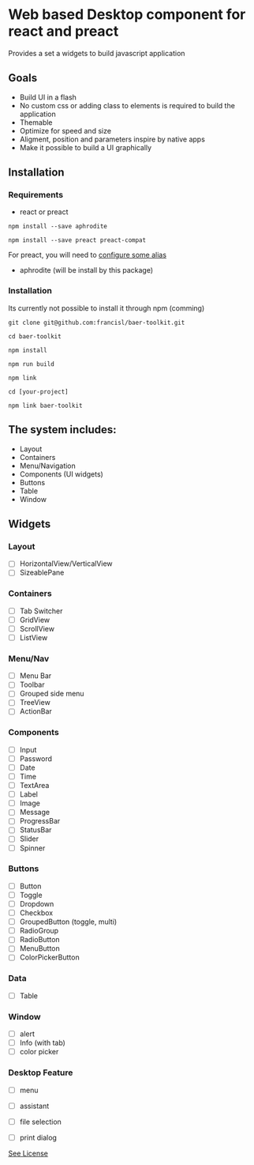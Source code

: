 # Web based Desktop component for react and preact

Provides a set a widgets to build javascript application

## Goals
- Build UI in a flash
- No custom css or adding class to elements is required to build the application
- Themable
- Optimize for speed and size
- Aligment, position and parameters inspire by native apps
- Make it possible to build a UI graphically

## Installation

### Requirements

- react or preact

`npm install --save aphrodite`

`npm install --save preact preact-compat`

For preact, you will need to [configure some alias](https://preactjs.com/guide/switching-to-preact)

- aphrodite (will be install by this package)

### Installation

Its currently not possible to install it through npm (comming)

```
git clone git@github.com:francisl/baer-toolkit.git

cd baer-toolkit

npm install

npm run build

npm link

cd [your-project]

npm link baer-toolkit
```

## The system includes:
- Layout 
- Containers
- Menu/Navigation
- Components (UI widgets)
- Buttons
- Table
- Window

## Widgets

### Layout
- [ ] HorizontalView/VerticalView
- [ ] SizeablePane

### Containers
- [ ] Tab Switcher
- [ ] GridView
- [ ] ScrollView
- [ ] ListView

### Menu/Nav
- [ ] Menu Bar
- [ ] Toolbar
- [ ] Grouped side menu
- [ ] TreeView
- [ ] ActionBar

### Components
- [ ] Input
- [ ] Password
- [ ] Date
- [ ] Time
- [ ] TextArea
- [ ] Label
- [ ] Image
- [ ] Message
- [ ] ProgressBar
- [ ] StatusBar
- [ ] Slider
- [ ] Spinner

### Buttons
- [ ] Button
- [ ] Toggle
- [ ] Dropdown
- [ ] Checkbox
- [ ] GroupedButton (toggle, multi)
- [ ] RadioGroup
- [ ] RadioButton
- [ ] MenuButton
- [ ] ColorPickerButton

### Data
- [ ] Table

### Window
- [ ] alert
- [ ] Info (with tab)
- [ ] color picker

### Desktop Feature
- [ ] menu
- [ ] assistant 
- [ ] file selection
- [ ] print dialog


[See License](./LICENSE)
